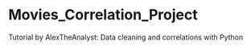 # Movies_Correlation_Project
  Tutorial by AlexTheAnalyst: Data cleaning and correlations with Python 
